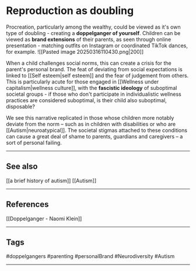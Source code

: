# Reproduction as doubling

Procreation, particularly among the wealthy, could be viewed as it's own type of doubling - creating a **doppelganger of yourself**. Children can be viewed as **brand extensions** of their parents, as seen through online presentation - matching outfits on Instagram or coordinated TikTok dances, for example.
![[Pasted image 20250316110430.png|200]]

When a child challenges social norms, this can create a crisis for the parent's personal brand. The feat of deviating from social expectations is linked to [[Self esteem|self esteem]] and the fear of judgement from others. This is particularly acute for those engaged in [[Wellness under capitalism|wellness culture]], with the **fascistic ideology** of suboptimal societal groups - if those who don't participate in individualistic wellness practices are considered suboptimal, is their child also suboptimal, disposable?

We see this narrative replicated in those whose children more notably deviate from the norm – such as in children with disabilities or who are [[Autism|neuroatypical]]. The societal stigmas attached to these conditions can cause a great deal of shame to parents, guardians and caregivers – a sort of personal failing.

---
## See also

[[a brief history of autism]]
[[Autism]]

---
## References

[[Doppelganger - Naomi Klein]]

---
## Tags

#doppelgangers #parenting #personalBrand #Neurodiversity #Autism 

---

